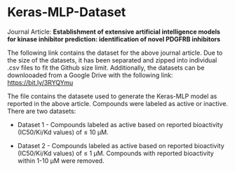 # Keras-MLP-Dataset

Journal Article: **Establishment of extensive artificial intelligence models for kinase inhibitor prediction: identification of novel PDGFRB inhibitors**

The following link contains the dataset for the above journal article. Due to the size of the datasets, it has been separated and zipped into individual .csv files to fit the Github size limit. Additionally, the datasets can be downlooaded from a Google Drive with the following link: https://bit.ly/3RYQYmu

The file contains the datasete used to generate the Keras-MLP model as reported in the above article. Compounds were labeled as active or inactive. There are two datasets:

- Dataset 1 - Compounds labeled as active based on reported bioactivity (IC50/Ki/Kd values) of ≤ 10 µM.

- Dataset 2 - Compounds labeled as active based on reported bioactivity (IC50/Ki/Kd values) of ≤ 1 µM. Compounds with reported bioactivity within 1-10 µM were removed. 
